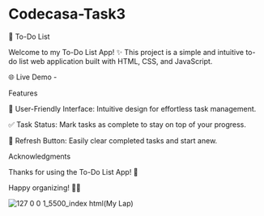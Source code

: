 # Codecasa-Task3

📝 To-Do List 

Welcome to my To-Do List App! ✨ This project is a simple and intuitive to-do list web application built with HTML, CSS, and JavaScript. 

🌐 Live Demo - 

Features

🔗 User-Friendly Interface: Intuitive design for effortless task management.

✅ Task Status: Mark tasks as complete to stay on top of your progress.

🔄 Refresh Button: Easily clear completed tasks and start anew.

Acknowledgments

Thanks for using the To-Do List App! 🙌

Happy organizing! 🚀📅

![127 0 0 1_5500_index html(My Lap)](https://github.com/nipunika1721/Codecasa-Task3/assets/135405920/2b852ee3-9d74-4aca-b78a-4464e32f99fd)

